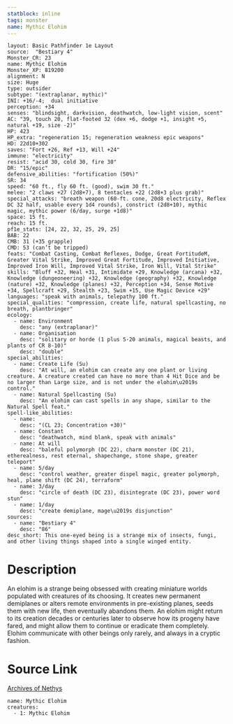 ```yaml
---
statblock: inline
tags: monster
name: Mythic Elohim
---
```

```statblock
layout: Basic Pathfinder 1e Layout
source:  "Bestiary 4"
Monster_CR: 23
name: Mythic Elohim
Monster_XP: 819200
alignment: N
size: Huge
type: outsider
subtype: "(extraplanar, mythic)"
INI: +16/-4;  dual initiative
perception: +34
senses: "blindsight, darkvision, deathwatch, low-light vision, scent"
AC: "39, touch 20, flat-footed 32 (dex +6, dodge +1, insight +5, natural +19, size -2)"
HP: 423
HP_extra: "regeneration 15; regeneration weakness epic weapons"
HD: 22d10+302
saves: "Fort +26, Ref +13, Will +24"
immune: "electricity"
resist: "acid 30, cold 30, fire 30"
DR: "15/epic"
defensive_abilities: "fortification (50%)"
SR: 34
speed: "60 ft., fly 60 ft. (good), swim 30 ft."
melee: "2 claws +27 (2d8+7), 8 tentacles +22 (2d8+3 plus grab)"
special_attacks: "breath weapon (60-ft. cone, 20d8 electricity, Reflex DC 32 half, usable every 1d4 rounds), constrict (2d8+10), mythic magic, mythic power (6/day, surge +1d8)"
space: 15 ft.
reach: 15 ft.
pf1e_stats: [24, 22, 32, 25, 29, 25]
BAB: 22
CMB: 31 (+35 grapple)
CMD: 53 (can’t be tripped)
feats: "Combat Casting, Combat Reflexes, Dodge, Great FortitudeM, Greater Vital Strike, Improved Great Fortitude, Improved Initiative, Improved Iron Will, Improved Vital Strike, Iron Will, Vital Strike"
skills: "Bluff +32, Heal +31, Intimidate +29, Knowledge (arcana) +32, Knowledge (dungeoneering) +32, Knowledge (geography) +32, Knowledge (nature) +32, Knowledge (planes) +32, Perception +34, Sense Motive +34, Spellcraft +29, Stealth +23, Swim +15, Use Magic Device +29"
languages: "speak with animals, telepathy 100 ft."
special_qualities: "compression, create life, natural spellcasting, no breath, plantbringer"
ecology:
  - name: Environment
    desc: "any (extraplanar)"
  - name: Organisation
    desc: "solitary or horde (1 plus 5-20 animals, magical beasts, and plants of CR 8-10)"
    desc: "double"
special_abilities:
  - name: Create Life (Su)
    desc: "At will, an elohim can create any one plant or living creature. A creature created can have no more than 4 Hit Dice and be no larger than Large size, and is not under the elohim\u2019s control."
  - name: Natural Spellcasting (Su)
    desc: "An elohim can cast spells in any shape, similar to the Natural Spell feat."
spell-like_abilities:
  - name:
    desc: "(CL 23; Concentration +30)"
  - name: Constant
    desc: "deathwatch, mind blank, speak with animals"
  - name: At will
    desc: "baleful polymorph (DC 22), charm monster (DC 21), etherealness, rest eternal, shapechange, stone shape, greater teleport"
  - name: 5/day
    desc: "control weather, greater dispel magic, greater polymorph, heal, plane shift (DC 24), terraform"
  - name: 3/day
    desc: "circle of death (DC 23), disintegrate (DC 23), power word stun"
  - name: 1/day
    desc: "create demiplane, mage\u2019s disjunction"
sources:
  - name: "Bestiary 4"
    desc: "86"
desc_short: This one-eyed being is a strange mix of insects, fungi, and other living things shaped into a single winged entity.
```
# Description
An elohim is a strange being obsessed with creating miniature worlds populated with creatures of its choosing. It creates new permanent demiplanes or alters remote environments in pre-existing planes, seeds them with new life, then eventually abandons them. An elohim might return to its creation decades or centuries later to observe how its progeny have fared, and might allow them to continue or eradicate them completely. Elohim communicate with other beings only rarely, and always in a cryptic fashion.
# Source Link
[Archives of Nethys](https://aonprd.com/MythicMonsterDisplay.aspx?ItemName=Elohim)
```encounter-table
name: Mythic Elohim
creatures:
  - 1: Mythic Elohim
```
